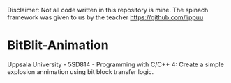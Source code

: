 Disclaimer: Not all code written in this repository is mine. The spinach framework was given to us by the teacher https://github.com/lippuu
# BitBlit-Animation
Uppsala University - 5SD814 - Programming with C/C++ 4: Create a simple explosion annimation using bit block transfer logic.
